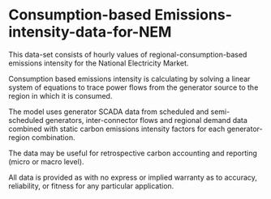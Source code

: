 # Consumption-based Emissions-intensity-data-for-NEM

This data-set consists of hourly values of regional-consumption-based emissions intensity for the National Electricity Market.

Consumption based emissions intensity is calculating by solving a linear system of equations to trace power flows from the generator source to the region in which it is consumed.

The model uses generator SCADA data from scheduled and semi-scheduled generators, inter-connector flows and regional demand data combined with static carbon emissions intensity factors for each generator-region combination.

The data may be useful for retrospective carbon accounting and reporting (micro or macro level).


All data is provided as with no express or implied warranty as to accuracy, reliability, or fitness for any particular application.
